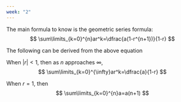 ```yaml
---
week: "2"
---
```

The main formula to know is the geometric series formula:
$$
\sum\limits_{k=0}^{n}ar^k=\dfrac{a(1-r^{n+1})}{1-r}
$$

The following can be derived from the above equation

When $|r|<1$, then as $n$ approaches $\infty$,  
$$
\sum\limits_{k=0}^{\infty}ar^k=\dfrac{a}{1-r}
$$

When $r=1$, then
$$
\sum\limits_{k=0}^{n}a=a(n+1)
$$